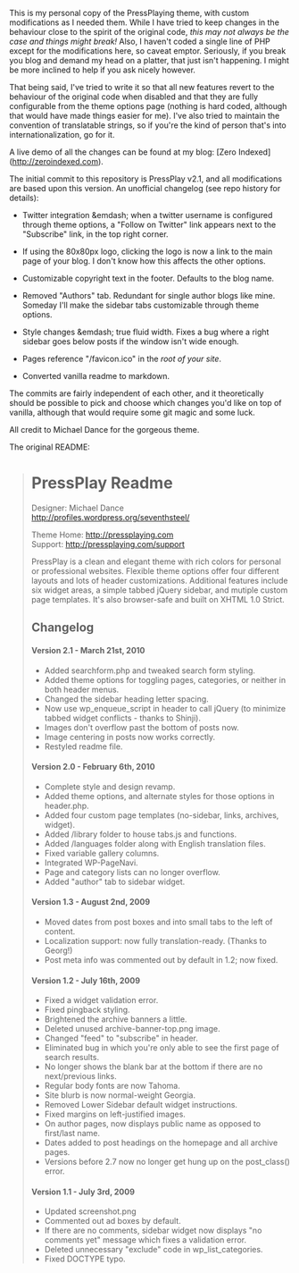 ﻿This is my personal copy of the PressPlaying theme, with custom modifications
as I needed them. While I have tried to keep changes in the behaviour close to
the spirit of the original code, *this may not always be the case and things
might break!* Also, I haven't coded a single line of PHP except for the
modifications here, so caveat emptor. Seriously, if you break you blog and
demand my head on a platter, that just isn't happening. I might be more
inclined to help if you ask nicely however.

That being said, I've tried to write it so that all new features revert to the
behaviour of the original code when disabled and that they are fully
configurable from the theme options page (nothing is hard coded, although
that would have made things easier for me). I've also tried to maintain the
convention of translatable strings, so if you're the kind of person that's
into internationalization, go for it.

A live demo of all the changes can be found at my blog: [Zero Indexed]
(http://zeroindexed.com).

The initial commit to this repository is PressPlay v2.1, and all modifications
are based upon this version. An unofficial changelog (see repo history for
details):

* Twitter integration &emdash; when a twitter username is configured through
  theme options, a "Follow on Twitter" link appears next to the "Subscribe"
  link, in the top right corner.

* If using the 80x80px logo, clicking the logo is now a link to the main
  page of your blog. I don't know how this affects the other options.

* Customizable copyright text in the footer. Defaults to the blog name.

* Removed "Authors" tab. Redundant for single author blogs like mine. Someday
  I'll make the sidebar tabs customizable through theme options.

* Style changes &emdash; true fluid width. Fixes a bug where a right sidebar
  goes below posts if the window isn't wide enough.

* Pages reference "/favicon.ico" in the *root of your site*.

* Converted vanilla readme to markdown.

The commits are fairly independent of each other, and it theoretically should
be possible to pick and choose which changes you'd like on top of vanilla,
although that would require some git magic and some luck.

All credit to Michael Dance for the gorgeous theme.

The original README:
> PressPlay Readme
> ================
>
> Designer: Michael Dance  
> http://profiles.wordpress.org/seventhsteel/
>
> Theme Home: http://pressplaying.com  
> Support: http://pressplaying.com/support
>
> PressPlay is a clean and elegant theme with rich colors for personal or
> professional websites. Flexible theme options offer four different layouts and
> lots of header customizations. Additional features include six widget areas, a
> simple tabbed jQuery sidebar, and mutiple custom page templates. It's also
> browser-safe and built on XHTML 1.0 Strict.
>
> Changelog
> ---------
>
> #### Version 2.1 - March 21st, 2010 ####
>
> * Added searchform.php and tweaked search form styling.
> * Added theme options for toggling pages, categories, or neither in both header menus.
> * Changed the sidebar heading letter spacing.
> * Now use wp_enqueue_script in header to call jQuery (to minimize tabbed
>   widget conflicts - thanks to Shinji).
> * Images don't overflow past the bottom of posts now.
> * Image centering in posts now works correctly.
> * Restyled readme file.
>
> #### Version 2.0 - February 6th, 2010 ####
>
> * Complete style and design revamp.
> * Added theme options, and alternate styles for those options in header.php.
> * Added four custom page templates (no-sidebar, links, archives, widget).
> * Added /library folder to house tabs.js and functions.
> * Added /languages folder along with English translation files.
> * Fixed variable gallery columns.
> * Integrated WP-PageNavi.
> * Page and category lists can no longer overflow.
> * Added "author" tab to sidebar widget.
>
> #### Version 1.3 - August 2nd, 2009 ####
>
> * Moved dates from post boxes and into small tabs to the left of content.
> * Localization support: now fully translation-ready.  (Thanks to Georg!)
> * Post meta info was commented out by default in 1.2; now fixed.
>
> #### Version 1.2 - July 16th, 2009 ####
>
> * Fixed a widget validation error.
> * Fixed pingback styling.
> * Brightened the archive banners a little.
> * Deleted unused archive-banner-top.png image.
> * Changed "feed" to "subscribe" in header.
> * Eliminated bug in which you're only able to see the first page of search results.
> * No longer shows the blank bar at the bottom if there are no next/previous links.
> * Regular body fonts are now Tahoma.
> * Site blurb is now normal-weight Georgia.
> * Removed Lower Sidebar default widget instructions.
> * Fixed margins on left-justified images.
> * On author pages, now displays public name as opposed to first/last name.
> * Dates added to post headings on the homepage and all archive pages.
> * Versions before 2.7 now no longer get hung up on the post_class() error.
>
> #### Version 1.1 - July 3rd, 2009 ####
>
> * Updated screenshot.png
> * Commented out ad boxes by default.
> * If there are no comments, sidebar widget now displays "no comments yet"
>   message which fixes a validation error.
> * Deleted unnecessary "exclude" code in wp_list_categories.
> * Fixed DOCTYPE typo.
